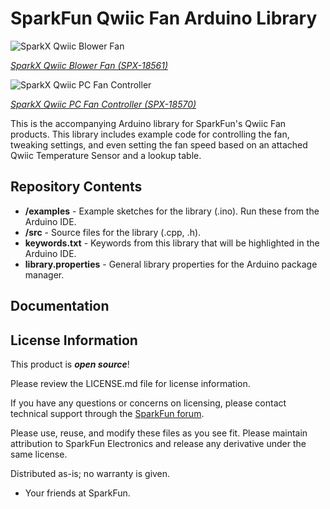 SparkFun Qwiic Fan Arduino Library
===========================================================

![SparkX Qwiic Blower Fan](https://cdn.sparkfun.com//assets/parts/1/8/0/1/2/18561-Qwiic_Blower_Fan-01.jpg)

[*SparkX Qwiic Blower Fan (SPX-18561)*](https://www.sparkfun.com/products/18561)

![SparkX Qwiic PC Fan Controller](https://cdn.sparkfun.com//assets/parts/1/8/0/3/2/18570-Qwiic_PC_Fan_Controller-01.jpg)

[*SparkX Qwiic PC Fan Controller (SPX-18570)*](https://www.sparkfun.com/products/18570)

This is the accompanying Arduino library for SparkFun's Qwiic Fan products. This library includes example code for controlling the fan, tweaking settings, and even setting the fan speed based on an attached Qwiic Temperature Sensor and a lookup table.

Repository Contents
-------------------

* **/examples** - Example sketches for the library (.ino). Run these from the Arduino IDE. 
* **/src** - Source files for the library (.cpp, .h).
* **keywords.txt** - Keywords from this library that will be highlighted in the Arduino IDE. 
* **library.properties** - General library properties for the Arduino package manager. 

Documentation
--------------


License Information
-------------------

This product is _**open source**_! 

Please review the LICENSE.md file for license information. 

If you have any questions or concerns on licensing, please contact technical support through the [SparkFun forum](https://forum.sparkfun.com/index.php).

Please use, reuse, and modify these files as you see fit. Please maintain attribution to SparkFun Electronics and release any derivative under the same license.

Distributed as-is; no warranty is given.

- Your friends at SparkFun.
